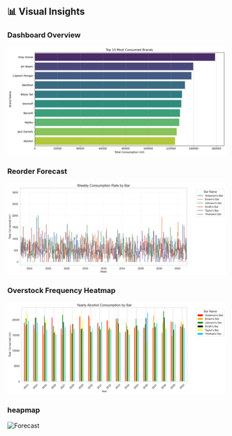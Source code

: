 ## 📊 Visual Insights

<h3> Dashboard Overview</h3>
<img src="alcohol_inventory_11_1.png" alt="Dashboard" width="500"/>

<h3> Reorder Forecast</h3>
<img src="alcohol_inventory_20_0.png" alt="Forecast" width="500"/>

<h3> Overstock Frequency Heatmap </h3>
<img src="alcohol_inventory_21_0.png" alt="Forecast" width="500"/>

<h3> heapmap</h3>
<img src="alcohol_inventory_34_0.png" alt="Forecast" width="500"/>
